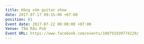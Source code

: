 ```yaml
---
title: Hàng xóm guitar show
date: 2017-07-17 09:15:00 +07:00
position: 61
Event date: 2017-07-22 00:00:00 +07:00
Venue: Tâm Râu Pub
Event URL: https://www.facebook.com/events/108791939774229/
---
```


